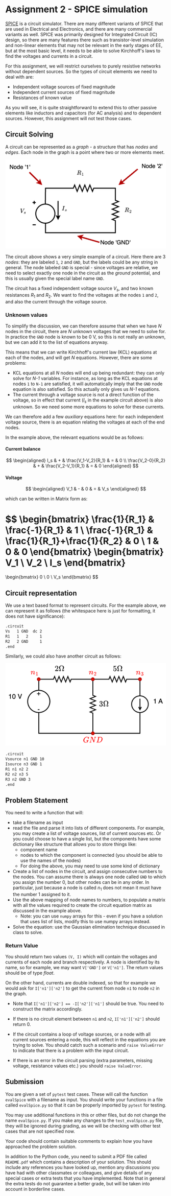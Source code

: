 # Assignment 2 - SPICE simulation

[SPICE](https://ngspice.sourceforge.io/) is a circuit simulator.  There are many different variants of SPICE that are used in Electrical and Electronics, and there are many commercial variants as well.  SPICE was primarily designed for Integrated Circuit (IC) design, so there are many features there such as transistor-level simulation and non-linear elements that may not be relevant in the early stages of EE, but at the most basic level, it needs to be able to solve Kirchhoff's laws to find the voltages and currents in a circuit.

For this assignment, we will restrict ourselves to purely resistive networks without dependent sources.  So the types of circuit elements we need to deal with are:

- Independent voltage sources of fixed magnitude
- Independent current sources of fixed magnitude
- Resistances of known value

As you will see, it is quite straightforward to extend this to other passive elements like inductors and capacitors (for AC analysis) and to dependent sources.  However, this assignment will not test those cases.

## Circuit Solving

A circuit can be represented as a *graph* - a structure that has *nodes* and *edges*.  Each node in the graph is a point where two or more elements meet.

![Simple circuit](circ1.png)

The circuit above shows a very simple example of a circuit.  Here there are 3 *nodes*: they are labeled `1`, `2` and `GND`, but the labels could be any string in general.  The node labeled `GND` is special - since voltages are relative, we need to select exactly one node in the circuit as the *ground* potential, and this is usually given the special label name `GND`. 

The circuit has a fixed independent voltage source $V_s$, and two known resistances $R_1$ and $R_2$.  We want to find the voltages at the nodes `1` and `2`, and also the current through the voltage source.

### Unknown values

To simplify the discussion, we can therefore assume that when we have *N* nodes in the circuit, there are *N* unknown voltages that we need to solve for.  In practice the `GND` node is known to be 0 V, so this is not really an unknown, but we can add it to the list of equations anyway.

This means that we can write Kirchhoff's current law (KCL) equations at each of the nodes, and will get *N* equations.  However, there are some problems:

- KCL equations at all *N* nodes will end up being redundant: they can only solve for *N-1* variables.  For instance, as long as the KCL equations at nodes `1` to `N-1` are satisfied, it will automatically imply that the `GND` node equation is also satisfied.  So this actually only gives us *N-1* equations.
- The current through a voltage source is not a direct function of the voltage, so in effect that current ($I_s$ in the example circuit above) is also unknown.  So we need some more equations to solve for these currents.

We can therefore add a few *auxiliary* equations here: for each independent voltage source, there is an equation relating the voltages at each of the end nodes.

In the example above, the relevant equations would be as follows:

#### Current balance
$$
\begin{aligned}
I_s               & + & \frac{V_1-V_2}{R_1}     & = & 0 \\
\frac{V_2-0}{R_2} & + & \frac{V_2-V_1}{R_1}     & = & 0 
\end{aligned}
$$

#### Voltage
$$
\begin{aligned}
V_1 & - & 0 & = & V_s
\end{aligned}
$$

which can be written in Matrix form as:

$$
\begin{bmatrix}
\frac{1}{R_1}   & \frac{-1}{R_1}              & 1 \\
\frac{-1}{R_1}  & \frac{1}{R_1}+\frac{1}{R_2} & 0 \\
1  & 0  & 0
\end{bmatrix}
\begin{bmatrix}
V_1 \\
V_2 \\
I_s
\end{bmatrix}
=
\begin{bmatrix}
0 \\
0 \\
V_s
\end{bmatrix}
$$

## Circuit representation

We use a text based format to represent circuits.  For the example above, we can represent it as follows (the whitespace here is just for formatting, it does not have significance):

```spice
.circuit
Vs   1 GND  dc 2
R1   1   2     1    
R2   2 GND     1  
.end
```

Similarly, we could also have another circuit as follows:

![Voltage and Current sources](circ2.png)

```spice
.circuit
Vsource n1 GND 10
Isource n3 GND 1
R1 n1 n2 2
R2 n2 n3 5
R3 n2 GND 3
.end
```

## Problem Statement

You need to write a function that will:

- take a filename as input
- read the file and parse it into lists of different components.  For example, you may create a list of voltage sources, list of current sources etc.  Or you could choose to have a single list, but the components have some dictionary like structure that allows you to store things like:
  - component name
  - nodes to which the component is connected (you should be able to use the names of the nodes)
  - For doing the above, you may need to use some kind of dictionary
- Create a list of nodes in the circuit, and assign consecutive numbers to the nodes.  You can assume there is always one node called `GND` to which you assign the number 0, but other nodes can be in any order.  In particular, just because a node is called $n_1$ does not mean it must have the number 1 assigned to it.
- Use the above mapping of node names to numbers, to populate a matrix with all the values required to create the circuit equation matrix as discussed in the example above.  
  - Note: you can use `numpy` arrays for this - even if you have a solution that uses list of lists, modify this to use numpy arrays instead.
- Solve the equation: use the Gaussian elimination technique discussed in class to solve.  

### Return Value

You should return two values `(V, I)` which will contain the voltages and currents of each node and branch respectively.  A node is identified by its name, so for example, we may want `V['GND']` or `V['n1']`.  The return values should be of type *float*.

On the other hand, currents are double indexed, so that for example we would ask for `I['n1']['n2']` to get the current from node `n1` to node `n2` in the graph.

- Note that `I['n1']['n2'] == -I['n2']['n1']` should be true.  You need to construct the matrix accordingly.  

- If there is no circuit element between `n1` and `n2`, `I['n1']['n2']` should return 0.

- If the circuit contains a loop of voltage sources, or a node with all current sources entering a node, this will reflect in the equations you are trying to solve.  You should catch such a scenario and `raise ValueError` to indicate that there is a problem with the input circuit.

- If there is an error in the circuit parsing (extra parameters, missing voltage, resistance values etc.) you should `raise ValueError`.

## Submission

You are given a set of `pytest` test cases.  These will call the function `evalSpice` with a filename as input.  You should write your functions in a file called `evalSpice.py` so that it can be properly imported by `pytest` for testing.  

You may use additional functions in this or other files, but do not change the name `evalSpice.py`.  If you make any changes to the `test_evalSpice.py` file, they will be ignored during grading, as we will be checking with other test cases that are not specified now.

Your code should contain suitable comments to explain how you have approached the problem solution.

In addition to the Python code, you need to submit a PDF file called `README.pdf` which contains a description of your solution.  This should include any references you have looked up, mention any discussions you have had with other classmates or colleagues, and give details of any special cases or extra tests that you have implemented.  Note that in general the extra tests do not guarantee a better grade, but will be taken into account in borderline cases.
